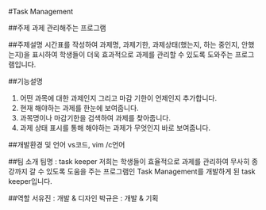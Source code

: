 #Task Management

##주제 
과제 관리해주는 프로그램 

##주제설명
시간표를 작성하여 과제명, 과제기한, 과제상태(했는지, 하는 중인지, 안했는지)을 표시하여 
학생들이 더욱 효과적으로 과제를 관리할 수 있도록 도와주는 프로그램입니다. 

##기능설명 
1. 어떤 과목에 대한 과제인지 그리고 마감 기한이 언제인지 추가합니다. 
2. 현재 해야하는 과제를 한눈에 보여줍니다. 
3. 과목명이나 마감기한을 검색하여 과제를 찾아줍니다.
4. 과제 상태 표시를 통해 해야하는 과제가 무엇인지 바로 보여줍니다.

##개발환경 및 언어
vs코드, vim /c언어

##팀 소개
팀명 : task keeper
저희는 학생들이 효율적으로 과제를 관리하여 무사히 종강까지 갈 수 있도록 
도움을 주는 프로그램인 Task Management를 개발하게 된 task keeper입니다.

##역할 
서유진 : 개발 & 디자인
박규은 : 개발 & 기획 
